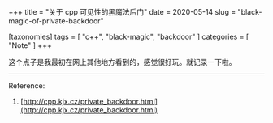 +++
title = "关于 cpp 可见性的黑魔法后门"
date = 2020-05-14
slug = "black-magic-of-private-backdoor"

[taxonomies]
tags = [ "c++", "black-magic", "backdoor" ]
categories = [ "Note" ]
+++

这个点子是我最初在网上其他地方看到的，感觉很好玩。就记录一下啦。

- - - - - - - - -
Reference:
1. [http://cpp.kjx.cz/private_backdoor.html](http://cpp.kjx.cz/private_backdoor.html)

